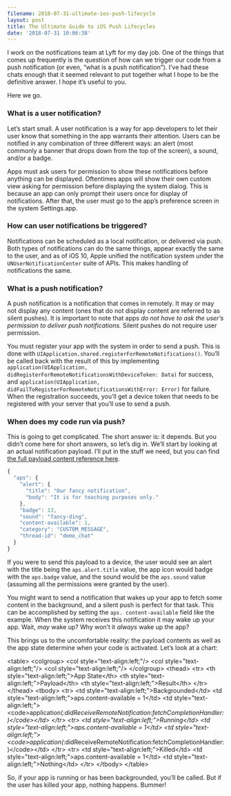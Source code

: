 ```yaml
---
filename: 2018-07-31-ultimate-ios-push-lifecycle
layout: post
title: The Ultimate Guide to iOS Push Lifecycles
date: '2018-07-31 10:06:38'
---
```


I work on the notifications team at Lyft for my day job. One of the things that comes up frequently is the question of how can we trigger our code from a push notification (or even, “what is a push notification”). I’ve had these chats enough that it seemed relevant to put together what I hope to be the definitive answer. I hope it’s useful to you.

Here we go.

### What is a user notification?

Let’s start small. A user notification is a way for app developers to let their user know that something in the app warrants their attention. Users can be notified in any combination of three different ways: an alert (most commonly a banner that drops down from the top of the screen), a sound, and/or a badge.

Apps must ask users for permission to show these notifications before anything can be displayed. Oftentimes apps will show their own custom view asking for permission before displaying the system dialog. This is because an app can only prompt their users once for display of notifications. After that, the user must go to the app’s preference screen in the system Settings.app.

### How can user notifications be triggered?

Notifications can be scheduled as a local notification, or delivered via push. Both types of notifications can do the same things, appear exactly the same to the user, and as of iOS 10, Apple unified the notification system under the `UNUserNotificationCenter` suite of APIs. This makes handling of notifications the same.

### What is a push notification?

A push notification is a notification that comes in remotely. It may or may not display any content (ones that do not display content are referred to as silent pushes). It is important to note that apps _do not have to ask the user’s permission to deliver push notifications._ Silent pushes do not require user permission.

You must register your app with the system in order to send a push. This is done with `UIApplication.shared.registerForRemoteNotifications()`. You’ll be called back with the result of this by implementing `application(UIApplication, didRegisterForRemoteNotificationsWithDeviceToken: Data)` for success, and `application(UIApplication, didFailToRegisterForRemoteNotificationsWithError: Error)` for failure. When the registration succeeds, you’ll get a device token that needs to be registered with your server that you’ll use to send a push.

### When does my code run via push?

This is going to get complicated. The short answer is: it depends. But you didn’t come here for short answers, so let’s dig in. We’ll start by looking at an actual notification payload. I’ll put in the stuff we need, but you can find [the full payload content reference here][1].

```js
{
  "aps": {
	"alert": {
	  "title": "Our fancy notification",
	  "body": "It is for teaching purposes only."
	},
	"badge": 13,
	"sound": "fancy-ding",
	"content-available": 1,
	"category": "CUSTOM_MESSAGE",
	"thread-id": "demo_chat"
  }
}
```

If you were to send this payload to a device, the user would see an alert with the title being the `aps.alert.title` value, the app icon would badge with the `aps.badge` value, and the sound would be the `aps.sound` value (assuming all the permissions were granted by the user).

You might want to send a notification that wakes up your app to fetch some content in the background, and a silent push is perfect for that task. This can be accomplished by setting the `aps. content-available` field like the example. When the system receives this notification it may wake up your app. Wait, _may_ wake up? Why won’t it _always_ wake up the app?

This brings us to the uncomfortable reality: the payload contents as well as the app state determine when your code is activated. Let’s look at a chart:

\<table\>
\<colgroup\>
\<col style="text-align:left;"/\>
\<col style="text-align:left;"/\>
\<col style="text-align:left;"/\>
\</colgroup\>
\<thead\>
\<tr\>
\<th style="text-align:left;"\>App State\</th\>
\<th style="text-align:left;"\>Payload\</th\>
\<th style="text-align:left;"\>Result\</th\>
\</tr\>
\</thead\>
\<tbody\>
\<tr\>
\<td style="text-align:left;"\>Backgrounded\</td\>
\<td style="text-align:left;"\>aps.content-available = 1\</td\>
\<td style="text-align:left;"\>\<code\>application(_:didReceiveRemoteNotification:fetchCompletionHandler:)\</code\>\</td\>
\</tr\>
\<tr\>
\<td style="text-align:left;"\>Running\</td\>
\<td style="text-align:left;"\>aps.content-available = 1\</td\>
\<td style="text-align:left;"\>\<code\>application(_:didReceiveRemoteNotification:fetchCompletionHandler:)\</code\>\</td\>
\</tr\>
\<tr\>
\<td style="text-align:left;"\>Killed\</td\>
\<td style="text-align:left;"\>aps.content-available = 1\</td\>
\<td style="text-align:left;"\>Nothing\</td\>
\</tr\>
\</tbody\>
\</table\>

So, if your app is running or has been backgrounded, you’ll be called. But if the user has killed your app, nothing happens. Bummer!

[1]:	https://developer.apple.com/library/archive/documentation/NetworkingInternet/Conceptual/RemoteNotificationsPG/PayloadKeyReference.html#//apple_ref/doc/uid/TP40008194-CH17-SW5